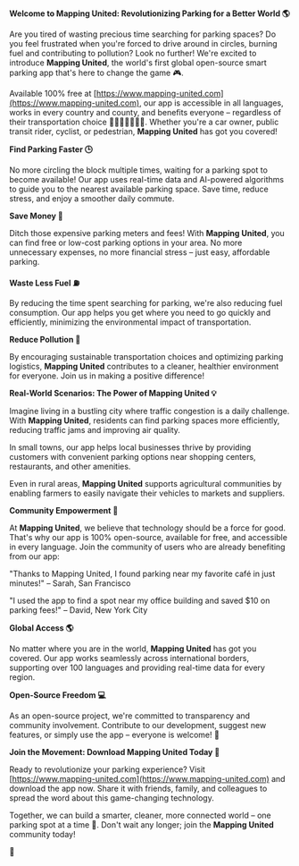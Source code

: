 **Welcome to Mapping United: Revolutionizing Parking for a Better World 🌎**

Are you tired of wasting precious time searching for parking spaces? Do you feel frustrated when you're forced to drive around in circles, burning fuel and contributing to pollution? Look no further! We're excited to introduce **Mapping United**, the world's first global open-source smart parking app that's here to change the game 🎮.

Available 100% free at [https://www.mapping-united.com](https://www.mapping-united.com), our app is accessible in all languages, works in every country and county, and benefits everyone – regardless of their transportation choice 🚗🚌🚂🚴‍♀️🚶‍♂️. Whether you're a car owner, public transit rider, cyclist, or pedestrian, **Mapping United** has got you covered!

**Find Parking Faster 🕒**

No more circling the block multiple times, waiting for a parking spot to become available! Our app uses real-time data and AI-powered algorithms to guide you to the nearest available parking space. Save time, reduce stress, and enjoy a smoother daily commute.

**Save Money 💸**

Ditch those expensive parking meters and fees! With **Mapping United**, you can find free or low-cost parking options in your area. No more unnecessary expenses, no more financial stress – just easy, affordable parking.

**Waste Less Fuel ⛽️**

By reducing the time spent searching for parking, we're also reducing fuel consumption. Our app helps you get where you need to go quickly and efficiently, minimizing the environmental impact of transportation.

**Reduce Pollution 🌿**

By encouraging sustainable transportation choices and optimizing parking logistics, **Mapping United** contributes to a cleaner, healthier environment for everyone. Join us in making a positive difference!

**Real-World Scenarios: The Power of Mapping United 💡**

Imagine living in a bustling city where traffic congestion is a daily challenge. With **Mapping United**, residents can find parking spaces more efficiently, reducing traffic jams and improving air quality.

In small towns, our app helps local businesses thrive by providing customers with convenient parking options near shopping centers, restaurants, and other amenities.

Even in rural areas, **Mapping United** supports agricultural communities by enabling farmers to easily navigate their vehicles to markets and suppliers.

**Community Empowerment 🌟**

At **Mapping United**, we believe that technology should be a force for good. That's why our app is 100% open-source, available for free, and accessible in every language. Join the community of users who are already benefiting from our app:

"Thanks to Mapping United, I found parking near my favorite café in just minutes!" – Sarah, San Francisco

"I used the app to find a spot near my office building and saved $10 on parking fees!" – David, New York City

**Global Access 🌎**

No matter where you are in the world, **Mapping United** has got you covered. Our app works seamlessly across international borders, supporting over 100 languages and providing real-time data for every region.

**Open-Source Freedom 💻**

As an open-source project, we're committed to transparency and community involvement. Contribute to our development, suggest new features, or simply use the app – everyone is welcome! 🤝

**Join the Movement: Download Mapping United Today 🚀**

Ready to revolutionize your parking experience? Visit [https://www.mapping-united.com](https://www.mapping-united.com) and download the app now. Share it with friends, family, and colleagues to spread the word about this game-changing technology.

Together, we can build a smarter, cleaner, more connected world – one parking spot at a time 🌟. Don't wait any longer; join the **Mapping United** community today!

👏